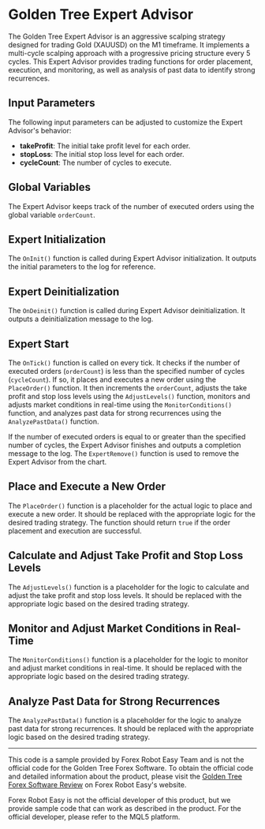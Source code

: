 # Golden Tree Expert Advisor

The Golden Tree Expert Advisor is an aggressive scalping strategy designed for trading Gold (XAUUSD) on the M1 timeframe. It implements a multi-cycle scalping approach with a progressive pricing structure every 5 cycles. This Expert Advisor provides trading functions for order placement, execution, and monitoring, as well as analysis of past data to identify strong recurrences.

## Input Parameters

The following input parameters can be adjusted to customize the Expert Advisor's behavior:

- **takeProfit**: The initial take profit level for each order.
- **stopLoss**: The initial stop loss level for each order.
- **cycleCount**: The number of cycles to execute.

## Global Variables

The Expert Advisor keeps track of the number of executed orders using the global variable `orderCount`.

## Expert Initialization

The `OnInit()` function is called during Expert Advisor initialization. It outputs the initial parameters to the log for reference.

## Expert Deinitialization

The `OnDeinit()` function is called during Expert Advisor deinitialization. It outputs a deinitialization message to the log.

## Expert Start

The `OnTick()` function is called on every tick. It checks if the number of executed orders (`orderCount`) is less than the specified number of cycles (`cycleCount`). If so, it places and executes a new order using the `PlaceOrder()` function. It then increments the `orderCount`, adjusts the take profit and stop loss levels using the `AdjustLevels()` function, monitors and adjusts market conditions in real-time using the `MonitorConditions()` function, and analyzes past data for strong recurrences using the `AnalyzePastData()` function.

If the number of executed orders is equal to or greater than the specified number of cycles, the Expert Advisor finishes and outputs a completion message to the log. The `ExpertRemove()` function is used to remove the Expert Advisor from the chart.

## Place and Execute a New Order

The `PlaceOrder()` function is a placeholder for the actual logic to place and execute a new order. It should be replaced with the appropriate logic for the desired trading strategy. The function should return `true` if the order placement and execution are successful.

## Calculate and Adjust Take Profit and Stop Loss Levels

The `AdjustLevels()` function is a placeholder for the logic to calculate and adjust the take profit and stop loss levels. It should be replaced with the appropriate logic based on the desired trading strategy.

## Monitor and Adjust Market Conditions in Real-Time

The `MonitorConditions()` function is a placeholder for the logic to monitor and adjust market conditions in real-time. It should be replaced with the appropriate logic based on the desired trading strategy.

## Analyze Past Data for Strong Recurrences

The `AnalyzePastData()` function is a placeholder for the logic to analyze past data for strong recurrences. It should be replaced with the appropriate logic based on the desired trading strategy.

---

This code is a sample provided by Forex Robot Easy Team and is not the official code for the Golden Tree Forex Software. To obtain the official code and detailed information about the product, please visit the [Golden Tree Forex Software Review](https://forexroboteasy.com/forex-robot-review/golden-tree-forex-software-review-aggressive-scalping-strategy/) on Forex Robot Easy's website.

Forex Robot Easy is not the official developer of this product, but we provide sample code that can work as described in the product. For the official developer, please refer to the MQL5 platform.
